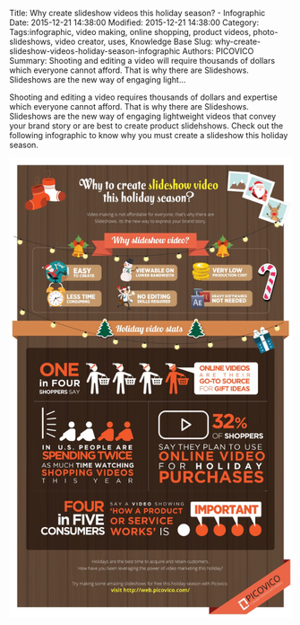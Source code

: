Title: Why create slideshow videos this holiday season? - Infographic  
Date: 2015-12-21 14:38:00
Modified: 2015-12-21 14:38:00
Category: 
Tags:infographic, video making, online shopping, product videos, photo-slideshows, video creator, uses, Knowledge Base
Slug: why-create-slideshow-videos-holiday-season-infographic
Authors: PICOVICO
Summary: Shooting and editing a video will require thousands of dollars which everyone cannot afford. That is why there are Slideshows. Slideshows are the new way of engaging light...

Shooting and editing a video requires thousands of dollars and expertise which everyone cannot afford. That is why there are Slideshows. Slideshows are the new way of engaging lightweight videos that convey your brand story or are best to create product slidehshows. Check out the following infographic to know why you must create a slideshow this holiday season.

![why slideshows](/theme/images/blog-articles/infographics/why-create-slideshow-this-season.jpg)

